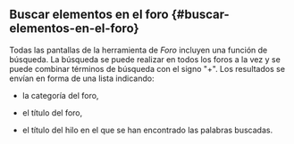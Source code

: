 ## Buscar elementos en el foro {#buscar-elementos-en-el-foro}

Todas las pantallas de la herramienta de _Foro_ incluyen una función de búsqueda. La búsqueda se puede realizar en todos los foros a la vez y se puede combinar términos de búsqueda con el signo &quot;+&quot;. Los resultados se envían en forma de una lista indicando:

*   la categoría del foro,

*   el título del foro,

*   el título del hilo en el que se han encontrado las palabras buscadas.
